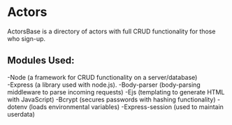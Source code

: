 # Actors

ActorsBase is a directory of actors with full CRUD functionality for those who sign-up.


## Modules Used:
-Node (a framework for CRUD functionality on a server/database) <br/>
  -Express (a library used with node.js). 
-Body-parser (body-parsing middleware to parse incoming requests)
-Ejs (templating to generate HTML with JavaScript)
-Bcrypt (secures passwords with hashing functionality)
-dotenv (loads environmental variables)
-Express-session (used to maintain userdata)
